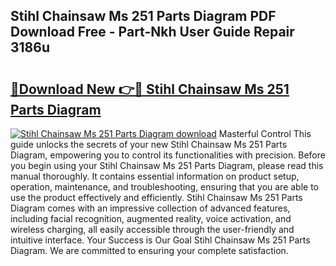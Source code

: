 ## Stihl Chainsaw Ms 251 Parts Diagram PDF Download Free - Part-Nkh User Guide Repair 3186u

# <h2><a href="http://dfk88a3.blite.top/?on=Stihl+Chainsaw+Ms+251+Parts+Diagram">🔗Download New 👉🔴 Stihl Chainsaw Ms 251 Parts Diagram</a></h2>

[![Stihl Chainsaw Ms 251 Parts Diagram download](https://i.imgur.com/lujVjoI.png)](http://dfk88a3.blite.top/?on=Stihl+Chainsaw+Ms+251+Parts+Diagram)
Masterful Control This guide unlocks the secrets of your new Stihl Chainsaw Ms 251 Parts Diagram, empowering you to control its functionalities with precision. Before you begin using your Stihl Chainsaw Ms 251 Parts Diagram, please read this manual thoroughly. It contains essential information on product setup, operation, maintenance, and troubleshooting, ensuring that you are able to use the product effectively and efficiently. Stihl Chainsaw Ms 251 Parts Diagram comes with an impressive collection of advanced features, including facial recognition, augmented reality, voice activation, and wireless charging, all easily accessible through the user-friendly and intuitive interface. Your Success is Our Goal Stihl Chainsaw Ms 251 Parts Diagram. We are committed to ensuring your complete satisfaction.
